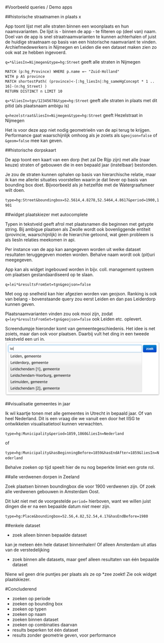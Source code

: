 #Voorbeeld queries / Demo apps


##historische straatnamen in plaats x

App toont lijst met alle straten binnen een woonplaats en hun naamsvarianten. De lijst is - binnen de app - te filteren op (deel van) naam. Doel van de app is snel straatnaamvarianten te kunnen achterhalen of juist de huidige straatnaam op basis van een historische naamvariant te vinden. Archiefmedewerkers in Nijmegen en Leiden die een dataset maken zien zo ook wat ze hebben ingevoerd.

`q=*&liesIn=Nijmegen&type=hg:Street`
geeft alle straten in Nijmegen

    MATCH (p:hg_Province) WHERE p.name =~ "Zuid-Holland"
    WITH p AS province
    MATCH shortestPath( (province)<-[:hg_liesIn|:hg_sameHgConcept * 1 .. 16]-(n:hg_Street) )
    RETURN DISTINCT n LIMIT 10

`q=*&liesIn=tgn/12345678&type=hg:Street`
geeft alle straten in plaats met dit pitid (als plaatsnaam ambigu is)

`q=hezelstraat&liesIn=Nijmegen&type=hg:Street`
geeft Hezelstraat in Nijmegen

Het is voor deze app niet nodig geometrieën van de api terug te krijgen. Performance gaat waarschijnlijk omhoog als je zoiets als `&geojson=false` of `&geom=false` mee kan geven.

##historische dorpskaart

De app toont een kaart van een dorp (het zal De Rijp zijn) met alle (naar keuze) straten of gebouwen die in een bepaald jaar (instelbaar) bestonden.

Je zou de straten kunnen ophalen op basis van hierarchische relatie, maar ik kan me allerlei situaties voorstellen waarin je dat liever op basis van bounding box doet. Bijvoorbeeld als je hetzelfde met de Watergraafsmeer wilt doen.

`type=hg:Street&boundingbox=52.5614,4.8278,52.5464,4.8617&period=1900,1901`

##widget plaatskiezer met autocomplete

Typen in tekstveld geeft afrol met plaatsnamen die beginnen met getypte string. Bij ambigue plaatsen als Zwolle wordt ook bovenliggende entiteit (provincie, waarschijnlijk) in de hierarchie getoond, wat geen probleem is als liesIn relaties meekomen in api.

Per instance van de app kan aangegeven worden uit welke dataset resultaten teruggegeven moeten worden. Behalve naam wordt ook (pit)uri meegegeven.

App kan als widget ingebouwd worden in bijv. coll. management systeem om plaatsen gestandaardiseerd op te slaan.

`q=lei*&resultsFromSet=tgn&geojson=false`

Met oog op snelheid kan hier afgezien worden van geojson. Ranking is ook van belang - bovenstaande query zou eerst Leiden en dan pas Leiderdorp kunnen geven.

Plaatsnaamvarianten vinden zou ook mooi zijn, zodat `q=ley*&resultsFromSet=tgn&geojson=false` ook Leiden etc. oplevert.

Screendumpje hieronder komt van gemeentegeschiedenis. Het idee is net zoiets, maar dan ook voor plaatsen. Daarbij vult het ding in een tweede tekstveld een uri in.
![voorbeeld met gemeentes](images/plaatskiezer.png)

##visualisatie gemeentes in jaar

Ik wil kaartje tonen met alle gemeentes in Utrecht in bepaald jaar. Of van heel Nederland. Dit is een vraag die we vanuit een door het IISG te ontwikkelen visualisatietool kunnen verwachten.


`type=hg:Municipality&period=1859,1860&liesIn=Nederland`

of

`type=hg:Municipality&hasBeginningBefore=1859&hasEndAfter=1859&liesIn=Nederland`


Behalve zoeken op tijd speelt hier de nu nog beperkte limiet een grote rol.

##alle verdwenen dorpen in Zeeland

Zoek plaatsen binnen boundingbox die voor 1900 verdwenen zijn. Of zoek alle verdwenen gebouwen in Amsterdam Oost.

Dit lukt niet met de voorgestelde `period=` hierboven, want we willen juist dingen die er na een bepaalde datum _niet_ meer zijn.

`type=hg:Place&boundingbox=52.56,4.82,52.54,4.17&hasEndBefore=1980`

##enkele dataset

- zoek alleen binnen bepaalde dataset

kan je meteen één hele dataset binnenhalen! Of alleen Amsterdam uit atlas van de verstedelijking

- zoek binnen alle datasets, maar geef alleen resultaten van één bepaalde dataset

Niene wil geen drie puntjes per plaats als ze op *zee zoekt! Zie ook widget plaatskiezer.


#Concluderend

- zoeken op periode
- zoeken op bounding box
- zoeken op typen
- zoeken op naam
- zoeken binnen dataset
- zoeken op combinaties daarvan
- results beperken tot één dataset
- results zonder geometrie geven, voor performance
